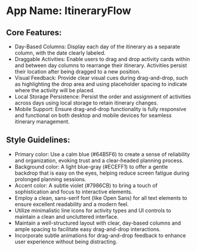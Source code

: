 # **App Name**: ItineraryFlow

## Core Features:

- Day-Based Columns: Display each day of the itinerary as a separate column, with the date clearly labeled.
- Draggable Activities: Enable users to drag and drop activity cards within and between day columns to rearrange their itinerary. Activities persist their location after being dragged to a new position.
- Visual Feedback: Provide clear visual cues during drag-and-drop, such as highlighting the drop area and using placeholder spacing to indicate where the activity will be placed.
- Local Storage Persistence: Persist the order and assignment of activities across days using local storage to retain itinerary changes.
- Mobile Support: Ensure drag-and-drop functionality is fully responsive and functional on both desktop and mobile devices for seamless itinerary management.

## Style Guidelines:

- Primary color: Use a calm blue (#64B5F6) to create a sense of reliability and organization, evoking trust and a clear-headed planning process.
- Background color: A light blue-gray (#ECEFF1) to offer a gentle backdrop that is easy on the eyes, helping reduce screen fatigue during prolonged planning sessions.
- Accent color: A subtle violet (#7986CB) to bring a touch of sophistication and focus to interactive elements.
- Employ a clean, sans-serif font (like Open Sans) for all text elements to ensure excellent readability and a modern feel.
- Utilize minimalistic line icons for activity types and UI controls to maintain a clean and uncluttered interface.
- Maintain a well-structured layout with clear, day-based columns and ample spacing to facilitate easy drag-and-drop interactions.
- Incorporate subtle animations for drag-and-drop feedback to enhance user experience without being distracting.